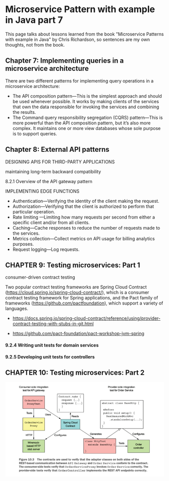 # Microservice Pattern with example in Java part 7

This page talks about lessons learned from the book <span className="layered-style">"Microservice
Patterns with example in Java"</span> by Chris Richardson, so sentences are my own thoughts, not
from the book.
<!--   style="color: #FF6F61;" -->

## Chapter 7: Implementing queries in a microservice architecture

There are two different patterns for implementing query operations in a microservice architecture:

- The API composition pattern—This is the simplest approach and should be used
whenever possible. It works by making clients of the services that own the data
responsible for invoking the services and combining the results.
- The Command query responsibility segregation (CQRS) pattern—This is more powerful than the API composition pattern, but it’s also more complex. It maintains
one or more view databases whose sole purpose is to support queries.

## Chapter 8: External API patterns

DESIGNING APIS FOR THIRD-PARTY APPLICATIONS

maintaining long-term backward compatibility

8.2.1 Overview of the API gateway pattern

IMPLEMENTING EDGE FUNCTIONS

- Authentication—Verifying the identity of the client making the request.
- Authorization—Verifying that the client is authorized to perform that particular
operation.
- Rate limiting —Limiting how many requests per second from either a specific client and/or from all clients.
- Caching—Cache responses to reduce the number of requests made to the services.
- Metrics collection—Collect metrics on API usage for billing analytics purposes.
- Request logging—Log requests.

## CHAPTER 9: Testing microservices: Part 1

consumer-driven contract testing

Two popular contract testing frameworks are Spring Cloud Contract (https://cloud.spring.io/spring-cloud-contract/), which is a consumer contract testing framework
for Spring applications, and the Pact family of frameworks (https://github.com/pactfoundation), which support a variety of languages.

- https://docs.spring.io/spring-cloud-contract/reference/using/provider-contract-testing-with-stubs-in-git.html

- https://github.com/pact-foundation/pact-workshop-jvm-spring

#### 9.2.4 Writing unit tests for domain services

#### 9.2.5 Developing unit tests for controllers

## CHAPTER 10: Testing microservices: Part 2

![img.png](../img/contract.png)

















